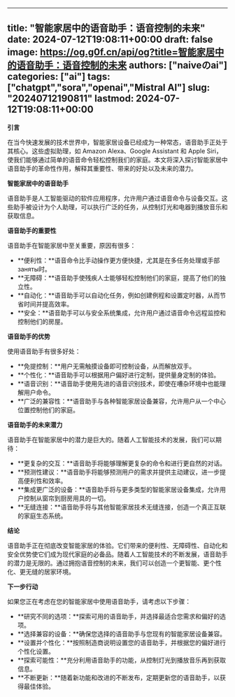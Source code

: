 
---
title: "智能家居中的语音助手：语音控制的未来"
date: 2024-07-12T19:08:11+00:00
draft: false
image: https://og.g0f.cn/api/og?title=智能家居中的语音助手：语音控制的未来
authors: ["naiveのai"]
categories: ["ai"]
tags: ["chatgpt","sora","openai","Mistral AI"]
slug: "20240712190811"
lastmod: 2024-07-12T19:08:11+00:00
---
**引言**

在当今快速发展的技术世界中，智能家居设备已经成为一种常态，语音助手正处于其核心。这些虚拟助理，如 Amazon Alexa、Google Assistant 和 Apple Siri，使我们能够通过简单的语音命令轻松控制我们的家庭。本文将深入探讨智能家居中语音助手的革命性作用，解释其重要性、带来的好处以及未来的潜力。

**智能家居中的语音助手**

语音助手是人工智能驱动的软件应用程序，允许用户通过语音命令与设备交互。这些助手被设计为个人助理，可以执行广泛的任务，从控制灯光和电器到播放音乐和获取信息。

**语音助手的重要性**

语音助手在智能家居中至关重要，原因有很多：

* **便利性：**语音命令比手动操作更方便快捷，尤其是在多任务处理或手部 заняты时。
* **无障碍：**语音助手使残疾人士能够轻松控制他们的家庭，提高了他们的独立性。
* **自动化：**语音助手可以自动化任务，例如创建例程和设置定时器，从而节省时间并提高效率。
* **安全：**语音助手可以与安全系统集成，允许用户通过语音命令远程监控和控制他们的房屋。

**语音助手的优势**

使用语音助手有很多好处：

* **免提控制：**用户无需触摸设备即可控制设备，从而解放双手。
* **个性化：**语音助手可以根据用户偏好进行定制，提供量身定制的体验。
* **语音识别：**语音助手使用先进的语音识别技术，即使在嘈杂环境中也能理解用户命令。
* **广泛的兼容性：**语音助手与各种智能家居设备兼容，允许用户从一个中心位置控制他们的家庭。

**语音助手的未来潜力**

语音助手在智能家居中的潜力是巨大的。随着人工智能技术的发展，我们可以期待：

* **更复杂的交互：**语音助手将能够理解更复杂的命令和进行更自然的对话。
* **预测性建议：**语音助手将能够预测用户的需求并提供主动建议，进一步提高便利性和效率。
* **集成更广泛的设备：**语音助手将与更多类型的智能家居设备集成，允许用户控制从窗帘到厨房用具的一切。
* **无缝连接：**语音助手将与其他智能家居技术无缝连接，创造一个真正互联的家庭生态系统。

**结论**

语音助手正在彻底改变智能家居的体验。它们带来的便利性、无障碍性、自动化和安全优势使它们成为现代家庭的必备品。随着人工智能技术的不断发展，语音助手的潜力是无限的。通过拥抱语音控制的未来，我们可以创造一个更智能、更个性化、更无缝的居家环境。

**下一步行动**

如果您正在考虑在您的智能家居中使用语音助手，请考虑以下步骤：

* **研究不同的选项：**探索可用的语音助手，并选择最适合您需求和偏好的选项。
* **选择兼容的设备：**确保您选择的语音助手与您现有的智能家居设备兼容。
* **设置并个性化：**按照制造商说明设置您的语音助手，并根据您的偏好进行个性化设置。
* **探索可能性：**充分利用语音助手的功能，从控制灯光到播放音乐再到获取信息。
* **不断更新：**随着新功能和改进的不断发布，定期更新您的语音助手，以获得最佳体验。